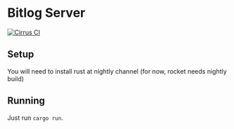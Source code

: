 # Bitlog Server
[![Cirrus CI](https://img.shields.io/cirrus/github/moonad/bitlog-server?style=for-the-badge)](https://cirrus-ci.com/github/moonad/bitlog-server)

## Setup

You will need to install rust at nightly channel (for now, rocket needs nightly build)

## Running

Just run `cargo run`.